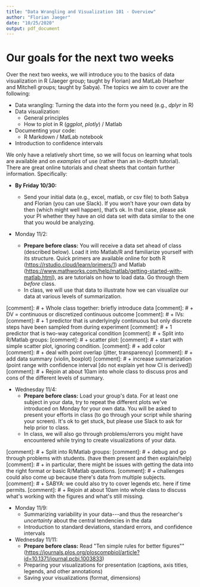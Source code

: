 ```yaml
---
title: "Data Wrangling and Visualization 101 - Overview"
author: "Florian Jaeger"
date: "10/25/2020"
output: pdf_document
---
```


# Our goals for the next two weeks

Over the next two weeks, we will introduce you to the basics of data visualization in R (Jaeger group; taught by Florian) and MatLab (Haefner and Mitchell groups; taught by Sabya). The topics we aim to cover are the following:

 * Data wrangling: Turning the data into the form you need (e.g., *dplyr* in R)
 * Data visualization:
   * General principles
   * How to plot in R (*ggplot*, *plotly*) / Matlab
 * Documenting your code:
   * R Markdown / MatLab notebook
 * Introduction to confidence intervals
 
We only have a relatively short time, so we will focus on learning what tools are available and on *examples* of use (rather than an in-depth tutorial). There are great online tutorials and cheat sheets that contain further information. Specifically:

 * **By Friday 10/30:**
   * Send your initial data (e.g., excel, matlab, or csv file) to both Sabya and Florian (you can use Slack). If you won’t have your own data by then (which might well happen), that’s ok. In that case, please ask your PI whether they have an old data set with data similar to the one that you would be analyzing. 

 * Monday 11/2:
   * **Prepare before class:** You will receive a data set ahead of class (described below). Load it into Matlab/R and familiarize yourself with its structure. Quick primers are available online for both R (https://rstudio.cloud/learn/primers/1) and Matlab (https://www.mathworks.com/help/matlab/getting-started-with-matlab.html), as are tutorials on how to load data. Go through them *before* class.
   * In class, we will use that data to illustrate how we can visualize our data at various levels of summarization. 

[comment]: #  + Whole class together: briefly introduce data
[comment]: #   + DV = continuous or discretized continuous outcome
[comment]: #   + IVs:
[comment]: #     + 1 predictor that is underlyingly continuous but only discrete steps have been sampled from during experiment
[comment]: #     + 1 predictor that is two-way categorical condition
[comment]: #  + Split into R/Matlab groups:
[comment]: #   + scatter plot:
[comment]: #   + start with simple scatter plot, ignoring condition.
[comment]: #   + add color
[comment]: #   + deal with point overlap (jitter, transparency)
[comment]: #   + add data summary (violin, boxplot)
[comment]: #   + increase summarization (point range with confidence interval [do not explain yet how CI is derived])
[comment]: #  + Rejoin at about 10am into whole class to discuss pros and cons of the different levels of summary.

 * Wednesday 11/4: 
   * **Prepare before class:** Load your group's data. For at least one subject in your data, try to repeat the different plots we've introduced on Monday for your own data. You will be asked to present your efforts in class (to go through your script while sharing your screen). It's ok to get stuck, but please use Slack to ask for help prior to class. 
   * In class, we will also go through problems/errors you might have encountered while trying to create visualizations of your data. 

[comment]: #  + Split into R/Matlab groups: 
[comment]: #   + debug and go through problems with students. (have them present and then explain/help) 
[comment]: #   + in particular, there might be issues with getting the data into the right format or basic R/Matlab questions.
[comment]: #   + challenges could also come up because there's data from multiple subjects.
[comment]: #   + SABYA: we could also try to cover legends etc. here if time permits. 
[comment]: #  + Rejoin at about 10am into whole class to discuss what's working with the figures and what's still missing.

 * Monday 11/9:
   * Summarizing variability in your data---and thus the researcher's *uncertainty* about the central tendencies in the data
   * Introduction to standard deviations, standard errors, and confidence intervals
 * Wednesday 11/11:
   * **Prepare before class:** Read "Ten simple rules for better figures"" (https://journals.plos.org/ploscompbiol/article?id=10.1371/journal.pcbi.1003833)
   * Preparing your visualizations for presentation (captions, axis titles, legends, and other annotations)
   * Saving your visualizations (format, dimensions)
 
